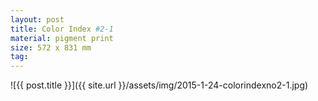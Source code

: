 ```yaml
---
layout: post
title: Color Index #2-1
material: pigment print
size: 572 x 831 mm
tag:
---
```


![{{ post.title }}]({{ site.url }}/assets/img/2015-1-24-colorindexno2-1.jpg)
